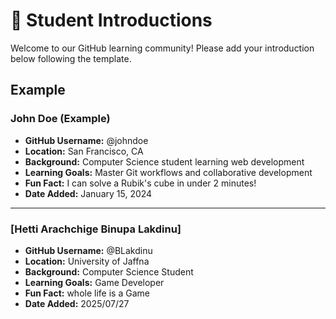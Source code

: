 # 👋 Student Introductions

Welcome to our GitHub learning community! Please add your introduction below following the template.

## Example

### John Doe (Example)
- **GitHub Username:** @johndoe
- **Location:** San Francisco, CA
- **Background:** Computer Science student learning web development
- **Learning Goals:** Master Git workflows and collaborative development
- **Fun Fact:** I can solve a Rubik's cube in under 2 minutes!
- **Date Added:** January 15, 2024

---

<!-- Add your introduction below this line -->

### [Hetti Arachchige Binupa Lakdinu]
- **GitHub Username:** @BLakdinu
- **Location:** University of Jaffna
- **Background:** Computer Science Student 
- **Learning Goals:** Game Developer
- **Fun Fact:** whole life is a Game
- **Date Added:** 2025/07/27


